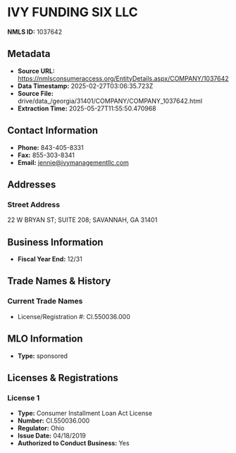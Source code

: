 # IVY FUNDING SIX LLC

**NMLS ID:** 1037642

## Metadata
- **Source URL:** https://nmlsconsumeraccess.org/EntityDetails.aspx/COMPANY/1037642
- **Data Timestamp:** 2025-02-27T03:06:35.723Z
- **Source File:** drive/data_/georgia/31401/COMPANY/COMPANY_1037642.html
- **Extraction Time:** 2025-05-27T11:55:50.470968

## Contact Information
- **Phone:** 843-405-8331
- **Fax:** 855-303-8341
- **Email:** jennie@ivymanagementllc.com

## Addresses
### Street Address
22 W BRYAN ST; SUITE 208; SAVANNAH, GA 31401

## Business Information
- **Fiscal Year End:** 12/31

## Trade Names & History
### Current Trade Names
- License/Registration #: CI.550036.000

## MLO Information
- **Type:** sponsored

## Licenses & Registrations

### License 1
- **Type:** Consumer Installment Loan Act License
- **Number:** CI.550036.000
- **Regulator:** Ohio
- **Issue Date:** 04/18/2019
- **Authorized to Conduct Business:** Yes
